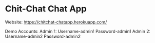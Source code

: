 # Chit-Chat Chat App

Website: https://chitchat-chatapp.herokuapp.com/

Demo Accounts:
  Admin 1: Username-admin1 Password-admin1
  Admin 2: Username-admin2 Password-admin2
